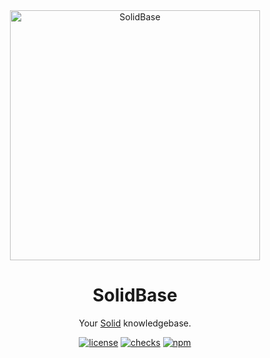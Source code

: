 <div align="center">
  <a href="https://github.com/kobaltedev/solidbase" target="_blank"><img width="400" src="https://raw.githubusercontent.com/kobaltedev/solidbase/refs/heads/main/.github/solidbase.png" alt="SolidBase"></a>
</div>

<h1 align="center">SolidBase</h1>

<div align="center">

Your [Solid](https://www.solidjs.com) knowledgebase.

[![license](https://img.shields.io/badge/license-MIT-1890ff.svg)](https://github.com/kobaltedev/solidbase/blob/main/LICENSE)
[![checks](https://img.shields.io/github/checks-status/kobaltedev/solidbase/main)](https://github.com/kobaltedev/solidbase/actions)
[![npm](https://img.shields.io/npm/v/@kobalte/solidbase)](https://www.npmjs.com/package/@kobalte/solidbase)

</div>
